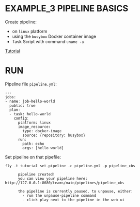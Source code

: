 # EXAMPLE_3 PIPELINE BASICS

Create pipeline:
  - on `linux` platform
  - using the `busybox` Docker container image
  - Task Script with command `uname -a`
  
[Tutorial](https://concoursetutorial.com/basics/basic-pipeline/)



# RUN

Pipeline file `pipeline.yml`:
```
---
jobs:
- name: job-hello-world
  public: true
  plan:
  - task: hello-world
    config:
      platform: linux
      image_resource:
        type: docker-image
        source: {repository: busybox}
      run:
        path: echo
        args: [hello world]
```

Set pipeline on that pipefile:
```
fly -t tutorial set-pipeline -c pipeline.yml -p pipeline_xbs

      pipeline created!
      you can view your pipeline here: http://127.0.0.1:8080/teams/main/pipelines/pipeline_xbs

      the pipeline is currently paused. to unpause, either:
        - run the unpause-pipeline command
        - click play next to the pipeline in the web ui
```

































